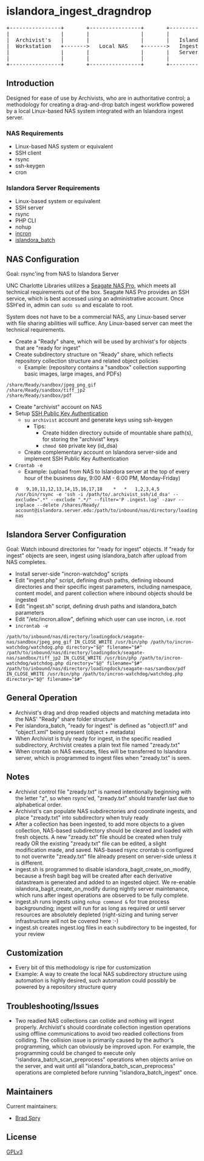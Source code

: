 # islandora_ingest_dragndrop
<pre>
+----------------+       +----------------+       +----------------+
|                |       |                |       |                |
|  Archivist's   |       |                |       |   Islandora    |
|  Workstation   +------->   Local NAS    +------->   Ingest       |
|                |       |                |       |   Server       |
|                |       |                |       |                |
+----------------+       +----------------+       +----------------+
</pre>
## Introduction

Designed for ease of use by Archivists, who are in authoritative control; a methodology for creating a drag-and-drop batch ingest workflow powered by a local Linux-based NAS system integrated with an Islandora ingest server. 



### NAS Requirements

* Linux-based NAS system or equivalent
* SSH client
* rsync
* ssh-keygen
* cron


### Islandora Server Requirements

* Linux-based system or equivalent
* SSH server
* rsync
* PHP CLI
* nohup
* [incron](https://packages.debian.org/search?keywords=incron)
* [islandora_batch](https://github.com/Islandora/islandora_batch)



## NAS Configuration

Goal: rsync'ing from NAS to Islandora Server

UNC Charlotte Libraries utilizes a [Seagate NAS Pro](http://www.seagate.com/products/network-attached-storage/business-storage/seagate-nas-pro/), which meets all technical requirements out of the box.   Seagate NAS Pro provides an SSH service, which is best accessed using an administrative account.  Once SSH'ed in, admin can `sudo su` and escalate to root.

System does not have to be a commercial NAS, any Linux-based server with file sharing abilities will suffice.  Any Linux-based server can meet the technical requirements.

* Create a "Ready" share, which will be used by archivist's for objects that are "ready for ingest"
* Create subdirectory structure on "Ready" share, which reflects repository collection structure and related object policies
	* Example: (repository contains a "sandbox" collection supporting basic images, large images, and PDFs)
```
/share/Ready/sandbox/jpeg_png_gif
/share/Ready/sandbox/tiff_jp2
/share/Ready/sandbox/pdf
```

* Create "archivist" account on NAS
* Setup [SSH Public Key Authentication](https://www.google.com/search?q=SSH+Public+Key+Authentication)
	* `su archivist` account and generate keys using ssh-keygen
		* Tips:
			* Create hidden directory outside of mountable share path(s), for storing the "archivist" keys
			* `chmod 600` private key (id_dsa)
	* Create complementary account on Islandora server-side and implement SSH Public Key Authentication
* `Crontab -e`
	* Example: (upload from NAS to Islandora server at the top of every hour of the business day, 9:00 AM - 6:00 PM, Monday-Friday)
	```
    0	9,10,11,12,13,14,15,16,17,18	*	*	1,2,3,4,5	/usr/bin/rsync -e 'ssh -i /path/to/.archivist_ssh/id_dsa' --exclude=".*" --exclude ".*/" --filter='P .ingest.log' -zavr --inplace --delete /shares/Ready/ account@islandora.server.edu:/path/to/inbound/nas/directory/loadingdock/seagate-nas
    ```
	
## Islandora Server Configuration

Goal: Watch inbound directories for "ready for ingest" objects.  If "ready for ingest" objects are seen, ingest using islandora_batch after upload from NAS completes.

* Install server-side "incron-watchdog" scripts
* Edit "ingest.php" script, defining drush paths, defining inbound directories and their specific ingest parameters, including namespace, content model, and parent collection where inbound objects should be ingested
* Edit "ingest.sh" script, defining drush paths and islandora_batch parameters
* Edit "/etc/incron.allow", defining which user can use incron, i.e. root
* `incrontab -e`
```
/path/to/inbound/nas/directory/loadingdock/seagate-nas/sandbox/jpeg_png_gif IN_CLOSE_WRITE /usr/bin/php /path/to/incron-watchdog/watchdog.php directory="$@" filename="$#"
/path/to/inbound/nas/directory/loadingdock/seagate-nas/sandbox/tiff_jp2 IN_CLOSE_WRITE /usr/bin/php /path/to/incron-watchdog/watchdog.php directory="$@" filename="$#"
/path/to/inbound/nas/directory/loadingdock/seagate-nas/sandbox/pdf IN_CLOSE_WRITE /usr/bin/php /path/to/incron-watchdog/watchdog.php directory="$@" filename="$#"
```



## General Operation

* Archivist's drag and drop readied objects and matching metadata into the NAS' "Ready" share folder structure   
* Per islandora_batch, "ready for ingest" is defined as "object1.tif" and "object1.xml" being present (object + metadata)
* When Archivist is truly ready for ingest, in the specific readied subdirectory, Archivist creates a plain text file named "zready.txt"
* When crontab on NAS executes, files will be transferred to Islandora server, which is programmed to ingest files when "zready.txt" is seen.


## Notes
* Archivist control file "zready.txt" is named intentionally beginning with the letter "z", so when rsync'ed, "zready.txt" should transfer last due to alphabetical order.
* Archivist's can populate NAS subdirectories and coordinate ingests, and place "zready.txt" into subdirectory when truly ready
* After a collection has been ingested, to add more objects to a given collection, NAS-based subdirectory should be cleared and loaded with fresh objects.  A new "zready.txt" file should be created when truly ready OR the existing "zready.txt" file can be edited, a slight modification made, and saved.  NAS-based rsync crontab is configured to not overwrite "zready.txt" file already present on server-side unless it is different.
* ingest.sh is programmed to disable islandora_bagit_create_on_modify, because a fresh bagit bag will be created after each derivative datastream is generated and added to an ingested object.   We re-enable islandora_bagit_create_on_modify during nightly server maintenance, which runs after ingest operations are observed to be fully complete.
* ingest.sh runs ingests using `nohup command &` for true process backgrounding; ingest will run for as long as required or until server resources are absolutely depleted (right-sizing and tuning server infrastructure will not be covered here :-)
* ingest.sh creates ingest.log files in each subdirectory to be ingested, for your review


## Customization

* Every bit of this methodology is ripe for customization
* Example: A way to create the local NAS subdirectory structure using automation is highly desired, such automation could possibly be powered by a repository structure query

## Troubleshooting/Issues

* Two readied NAS collections can collide and nothing will ingest properly.   Archivist's should coordinate collection ingestion operations using offline communications to avoid two readied collections from colliding.   The collision issue is primarily caused by the author's programming, which can obviously be improved upon.  For example, the programming could be changed to execute only "islandora_batch_scan_preprocess" operations when objects arrive on the server, and wait until all "islandora_batch_scan_preprocess" operations are completed before running "islandora_batch_ingest" once.


## Maintainers

Current maintainers:

* [Brad Spry](https://github.com/bradspry)


## License

[GPLv3](http://www.gnu.org/licenses/gpl-3.0.txt)
